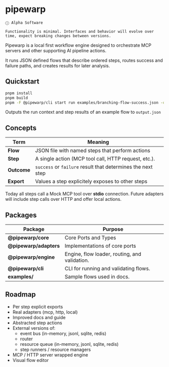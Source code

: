 # pipewarp

```
ⓘ Alpha Software

Functionality is minimal. Interfaces and behavior will evolve over time, expect breaking changes between versions.
```

Pipewarp is a local first workflow engine designed to orchestrate MCP servers and other supporting AI pipeline actions.

It runs JSON defined flows that describe ordered steps, routes success and failure paths, and creates results for later analysis.

## Quickstart

```bash
pnpm install
pnpm build
pnpm -F @pipewarp/cli start run examples/branching-flow-success.json -o output.json
```

Outputs the run context and step results of an example flow to `output.json`

## Concepts

| Term        | Meaning                                                     |
| ----------- | ----------------------------------------------------------- |
| **Flow**    | JSON file with named steps that perform actions             |
| **Step**    | A single action (MCP tool call, HTTP request, etc.).        |
| **Outcome** | `success` or `failure` result that determines the next step |
| **Export**  | Values a step explicitely exposes to other steps            |

Today all steps call a Mock MCP tool over **stdio** connection.
Future adapters will include step calls over HTTP and offer local actions.

## Packages

| Package                | Purpose                                       |
| ---------------------- | --------------------------------------------- |
| **@pipewarp/core**     | Core Ports and Types                          |
| **@pipewarp/adapters** | Implementations of core ports                 |
| **@pipewarp/engine**   | Engine, flow loader, routing, and validation. |
| **@pipewarp/cli**      | CLI for running and validating flows.         |
| **examples/**          | Sample flows used in docs.                    |

## Roadmap

- Per step explicit exports
- Real adapters (mcp, http, local)
- Improved docs and guide
- Abstracted step actions
- External versions of:
  - event bus (in-memory, jsonl, sqlite, redis)
  - router
  - resource queue (in-memory, jsonl, sqlite, redis)
  - step runners / resource managers
- MCP / HTTP server wrapped engine
- Visual flow editor
